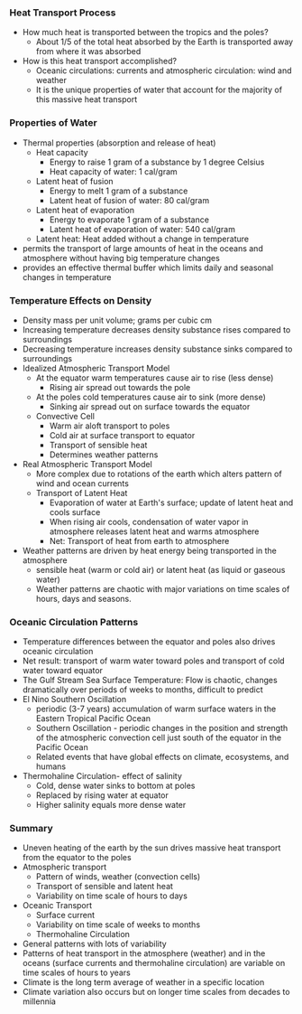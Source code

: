 ### Heat Transport Process
- How much heat is transported between the tropics and the poles?
	- About $1/5$ of the total heat absorbed by the Earth is transported away from where it was absorbed
- How is this heat transport accomplished?
	- Oceanic circulations: currents and atmospheric circulation: wind and weather
	- It is the unique properties of water that account for the majority of this massive heat transport
### Properties of Water
- Thermal properties (absorption and release of heat)
	- Heat capacity
		- Energy to raise 1 gram of a substance by 1 degree Celsius
		- Heat capacity of water: 1 cal/gram
	- Latent heat of fusion
		- Energy to melt 1 gram of a substance 
		- Latent heat of fusion of water: 80 cal/gram
	- Latent heat of evaporation
		- Energy to evaporate 1 gram of a substance 
		- Latent heat of evaporation of water: 540 cal/gram
	- Latent heat: Heat added without a change in temperature
- permits the transport of large amounts of heat in the oceans and atmosphere without having big temperature changes
- provides an effective thermal buffer which limits daily and seasonal changes in temperature
### Temperature Effects on Density
- Density mass per unit volume; grams per cubic cm
- Increasing temperature decreases density substance rises compared to surroundings
- Decreasing temperature increases density substance sinks compared to surroundings
- Idealized Atmospheric Transport Model
	- At the equator warm temperatures cause air to rise (less dense)
		- Rising air spread out towards the pole
	- At the poles cold temperatures cause air to sink (more dense)
		- Sinking air spread out on surface towards the equator
	- Convective Cell
		- Warm air aloft transport to poles
		- Cold air at surface transport to equator
		- Transport of sensible heat
		- Determines weather patterns
- Real Atmospheric Transport Model
	- More complex due to rotations of the earth which alters pattern of wind and ocean currents
	- Transport of Latent Heat
		- Evaporation of water at Earth's surface; update of latent heat and cools surface
		- When rising air cools, condensation of water vapor in atmosphere releases latent heat and warms atmosphere
		- Net: Transport of heat from earth to atmosphere
- Weather patterns are driven by heat energy being transported in the atmosphere
	- sensible heat (warm or cold air) or latent heat (as liquid or gaseous water)
	- Weather patterns are chaotic with major variations on time scales of hours, days and seasons.
### Oceanic Circulation Patterns
- Temperature differences between the equator and poles also drives oceanic circulation
- Net result: transport of warm water toward poles and transport of cold water toward equator
- The Gulf Stream Sea Surface Temperature: Flow is chaotic, changes dramatically over periods of weeks to months, difficult to predict
- El Nino Southern Oscillation
	- periodic (3-7 years) accumulation of warm surface waters in the Eastern Tropical Pacific Ocean
	- Southern Oscillation - periodic changes in the position and strength of the atmospheric convection cell just south of the equator in the Pacific Ocean
	- Related events that have global effects on climate, ecosystems, and humans
- Thermohaline Circulation- effect of salinity
	- Cold, dense water sinks to bottom at poles
	- Replaced by rising water at equator
	- Higher salinity equals more dense water
### Summary
- Uneven heating of the earth by the sun drives massive heat transport from the equator to the poles
- Atmospheric transport
	- Pattern of winds, weather (convection cells)
	- Transport of sensible and latent heat 
	- Variability on time scale of hours to days
- Oceanic Transport
	- Surface current
	- Variability on time scale of weeks to months
	- Thermohaline Circulation
- General patterns with lots of variability
- Patterns of heat transport in the atmosphere (weather) and in the oceans (surface currents and thermohaline circulation) are variable on time scales of hours to years
- Climate is the long term average of weather in a specific location
- Climate variation also occurs but on longer time scales from decades to millennia



